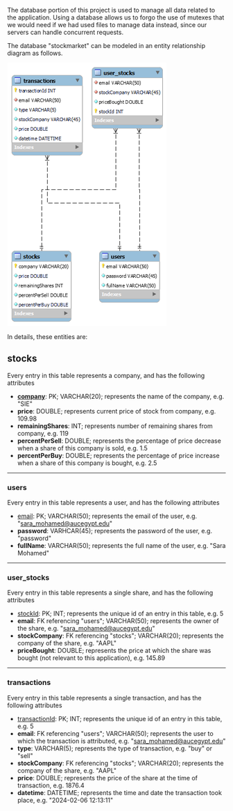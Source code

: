 The database portion of this project is used to manage all data related to the application. Using a database allows us to forgo the use of mutexes that we would need if we had used files to manage data instead, since our servers can handle concurrent requests.

The database "stockmarket" can be modeled in an entity relationship diagram as follows.

![](../assets/ERD.png)


In details, these entities are:
## stocks
Every entry in this table represents a company, and has the following attributes

- __<ins>company</ins>__: PK; VARCHAR(20); represents the name of the company, e.g. "SIE"
- __price__: DOUBLE; represents current price of stock from company, e.g. 109.98
- __remainingShares__: INT; represents number of remaining shares from company, e.g. 119
- __percentPerSell__: DOUBLE; represents the percentage of price decrease when a share of this company is sold, e.g. 1.5
- __percentPerBuy__: DOUBLE; represents the percentage of price increase when a share of this company is bought, e.g. 2.5

---
### users
Every entry in this table represents a user, and has the following attributes

- <ins>email</ins>: PK; VARCHAR(50); represents the email of the user, e.g. "sara_mohamed@aucegypt.edu"
- **password**: VARHCAR(45); represents the password of the user, e.g. "password"
- **fullName**: VARCHAR(50); represents the full name of the user, e.g. "Sara Mohamed"

---
### user_stocks
Every entry in this table represents a single share, and has the following attributes

- <ins>stockId</ins>: PK; INT; represents the unique id of an entry in this table, e.g. 5
- **email**: FK referencing "users"; VARCHAR(50); represents the owner of the share, e.g. "sara_mohamed@aucegypt.edu"
- **stockCompany**: FK referencing "stocks"; VARCHAR(20); represents the company of the share, e.g. "AAPL"
- **priceBought**: DOUBLE; represents the price at which the share was bought (not relevant to this application), e.g. 145.89

---
### transactions
Every entry in this table represents a single transaction, and has the following attributes

- <ins>transactionId</ins>: PK; INT; represents the unique id of an entry in this table, e.g. 5
- **email**: FK referencing "users"; VARCHAR(50); represents the user to which the transaction is attributed, e.g. "sara_mohamed@aucegypt.edu"
- **type**: VARCHAR(5); represents the type of transaction, e.g. "buy" or "sell"
- **stockCompany**: FK referencing "stocks"; VARCHAR(20); represents the company of the share, e.g. "AAPL"
- **price**: DOUBLE; represents the price of the share at the time of transaction, e.g. 1876.4
- **datetime**: DATETIME; represents the time and date the transaction took place, e.g. "2024-02-06 12:13:11"

